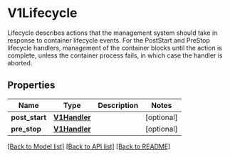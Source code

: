 # V1Lifecycle

Lifecycle describes actions that the management system should take in response to container lifecycle events. For the PostStart and PreStop lifecycle handlers, management of the container blocks until the action is complete, unless the container process fails, in which case the handler is aborted.
## Properties
Name | Type | Description | Notes
------------ | ------------- | ------------- | -------------
**post_start** | [**V1Handler**](V1Handler.md) |  | [optional] 
**pre_stop** | [**V1Handler**](V1Handler.md) |  | [optional] 

[[Back to Model list]](../README.md#documentation-for-models) [[Back to API list]](../README.md#documentation-for-api-endpoints) [[Back to README]](../README.md)


